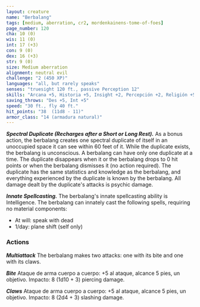 ```yaml
---
layout: creature
name: "Berbalang"
tags: [medium, aberration, cr2, mordenkainens-tome-of-foes]
page_number: 120
cha: 10 (0)
wis: 11 (0)
int: 17 (+3)
con: 9 (0)
dex: 16 (+3)
str: 9 (0)
size: Medium aberration
alignment: neutral evil
challenge: "2 (450 XP)"
languages: "all, but rarely speaks"
senses: "truesight 120 ft., passive Perception 12"
skills: "Arcana +5, Historia +5, Insight +2, Percepción +2, Religión +5"
saving_throws: "Des +5, Int +5"
speed: "30 ft., fly 40 ft."
hit_points: "38  (11d8 - 11)"
armor_class: "14 (armadura natural)"
---
```


***Spectral Duplicate (Recharges after a Short or Long Rest).*** As a bonus action, the berbalang creates one spectral duplicate of itself in an unoccupied space it can see within 60 feet of it. While the duplicate exists, the berbalang is unconscious. A berbalang can have only one duplicate at a time. The duplicate disappears when it or the berbalang drops to 0 hit points or when the berbalang dismisses it (no action required).
The duplicate has the same statistics and knowledge as the berbalang, and everything experienced by the duplicate is known by the berbalang. All damage dealt by the duplicate's attacks is psychic damage.

***Innate Spellcasting.*** The berbalang's innate spellcasting ability is Intelligence. The berbalang can innately cast the following spells, requiring no material components:
* At will: speak with dead
* 1/day: plane shift (self only)

### Actions

***Multiattack*** The berbalang makes two attacks: one with its bite and one with its claws.

***Bite*** Ataque de arma cuerpo a cuerpo: +5 al ataque, alcance 5 pies, un objetivo. Impacto: 8 (1d10 + 3) piercing damage.

***Claws*** Ataque de arma cuerpo a cuerpo: +5 al ataque, alcance 5 pies, un objetivo. Impacto: 8 (2d4 + 3) slashing damage.